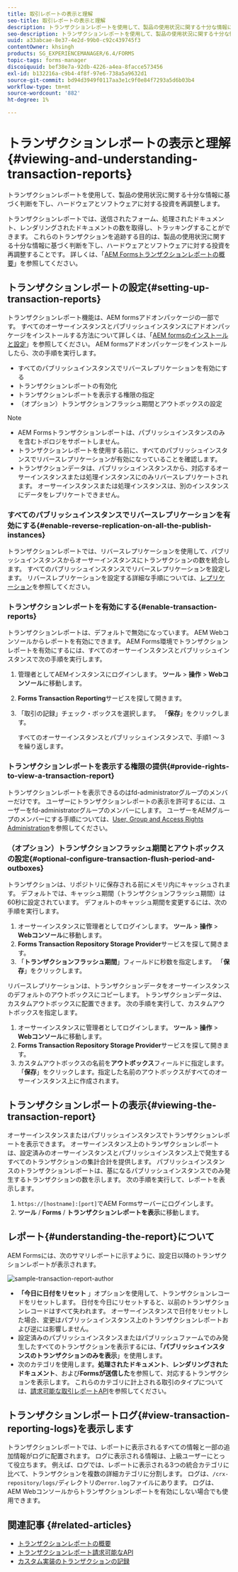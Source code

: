 ```yaml
---
title: 取引レポートの表示と理解
seo-title: 取引レポートの表示と理解
description: トランザクションレポートを使用して、製品の使用状況に関する十分な情報に基づく判断を下し、ハードウェアとソフトウェアに対する投資を再調整します。
seo-description: トランザクションレポートを使用して、製品の使用状況に関する十分な情報に基づく判断を下し、ハードウェアとソフトウェアに対する投資を再調整します。
uuid: a33abcae-8e37-4e2d-99b0-c92c439745f3
contentOwner: khsingh
products: SG_EXPERIENCEMANAGER/6.4/FORMS
topic-tags: forms-manager
discoiquuid: bef38e7a-92db-4226-a4ea-8facce573456
exl-id: b132216a-c9b4-4f8f-97e6-738a5a9632d1
source-git-commit: bd94d3949f0117aa3e1c9f0e84f7293a5d6b03b4
workflow-type: tm+mt
source-wordcount: '882'
ht-degree: 1%

---
```


# トランザクションレポートの表示と理解{#viewing-and-understanding-transaction-reports}

トランザクションレポートを使用して、製品の使用状況に関する十分な情報に基づく判断を下し、ハードウェアとソフトウェアに対する投資を再調整します。

トランザクションレポートでは、送信されたフォーム、処理されたドキュメント、レンダリングされたドキュメントの数を取得し、トラッキングすることができます。 これらのトランザクションを追跡する目的は、製品の使用状況に関する十分な情報に基づく判断を下し、ハードウェアとソフトウェアに対する投資を再調整することです。 詳しくは、「[AEM Formsトランザクションレポートの概要](/help/forms/using/transaction-reports-overview.md)」を参照してください。

## トランザクションレポートの設定{#setting-up-transaction-reports}

トランザクションレポート機能は、AEM formsアドオンパッケージの一部です。 すべてのオーサーインスタンスとパブリッシュインスタンスにアドオンパッケージをインストールする方法について詳しくは、「[AEM formsのインストールと設定](https://helpx.adobe.com/jp/experience-manager/6-4/forms/using/installing-configuring-aem-forms-osgi.html)」を参照してください。 AEM formsアドオンパッケージをインストールしたら、次の手順を実行します。

* すべてのパブリッシュインスタンスでリバースレプリケーションを有効にする
* トランザクションレポートの有効化
* トランザクションレポートを表示する権限の指定
* （オプション）トランザクションフラッシュ期間とアウトボックスの設定

>[!NOTE]
>
>* AEM Formsトランザクションレポートは、パブリッシュインスタンスのみを含むトポロジをサポートしません。
>* トランザクションレポートを使用する前に、すべてのパブリッシュインスタンスでリバースレプリケーションが有効になっていることを確認します。
>* トランザクションデータは、パブリッシュインスタンスから、対応するオーサーインスタンスまたは処理インスタンスにのみリバースレプリケートされます。 オーサーインスタンスまたは処理インスタンスは、別のインスタンスにデータをレプリケートできません。

>



### すべてのパブリッシュインスタンスでリバースレプリケーションを有効にする{#enable-reverse-replication-on-all-the-publish-instances}

トランザクションレポートでは、リバースレプリケーションを使用して、パブリッシュインスタンスからオーサーインスタンスにトランザクションの数を統合します。 すべてのパブリッシュインスタンスでリバースレプリケーションを設定します。 リバースレプリケーションを設定する詳細な手順については、[レプリケーション](/help/sites-deploying/replication.md)を参照してください。

### トランザクションレポートを有効にする{#enable-transaction-reports}

トランザクションレポートは、デフォルトで無効になっています。 AEM Webコンソールからレポートを有効にできます。 AEM Forms環境でトランザクションレポートを有効にするには、すべてのオーサーインスタンスとパブリッシュインスタンスで次の手順を実行します。

1. 管理者としてAEMインスタンスにログインします。 **ツール** > **操作** > **Webコンソール**&#x200B;に移動します。
1. **Forms Transaction Reporting**&#x200B;サービスを探して開きます。
1. 「取引の記録」チェック・ボックスを選択します。 「**保存**」をクリックします。

   すべてのオーサーインスタンスとパブリッシュインスタンスで、手順1 ～ 3を繰り返します。

### トランザクションレポートを表示する権限の提供{#provide-rights-to-view-a-transaction-report}

トランザクションレポートを表示できるのはfd-administratorグループのメンバーだけです。 ユーザーにトランザクションレポートの表示を許可するには、ユーザーをfd-administratorグループのメンバーにします。 ユーザーをAEMグループのメンバーにする手順については、[User, Group and Access Rights Administration](/help/sites-administering/user-group-ac-admin.md)を参照してください。

### （オプション）トランザクションフラッシュ期間とアウトボックスの設定{#optional-configure-transaction-flush-period-and-outboxes}

トランザクションは、リポジトリに保存される前にメモリ内にキャッシュされます。 デフォルトでは、キャッシュ期間（トランザクションフラッシュ期間）は60秒に設定されています。 デフォルトのキャッシュ期間を変更するには、次の手順を実行します。

1. オーサーインスタンスに管理者としてログインします。 **ツール** > **操作** > **Webコンソール**&#x200B;に移動します。
1. **Forms Transaction Repository Storage Provider**&#x200B;サービスを探して開きます。
1. 「**トランザクションフラッシュ期間**」フィールドに秒数を指定します。 「**保存**」をクリックします。

リバースレプリケーションは、トランザクションデータをオーサーインスタンスのデフォルトのアウトボックスにコピーします。 トランザクションデータは、カスタムアウトボックスに配置できます。 次の手順を実行して、カスタムアウトボックスを指定します。

1. オーサーインスタンスに管理者としてログインします。 **ツール** > **操作** > **Webコンソール**&#x200B;に移動します。
1. **Forms Transaction Repository Storage Provider**&#x200B;サービスを探して開きます。
1. カスタムアウトボックスの名前を&#x200B;**アウトボックス**&#x200B;フィールドに指定します。 「**保存**」をクリックします。指定した名前のアウトボックスがすべてのオーサーインスタンス上に作成されます。

## トランザクションレポートの表示{#viewing-the-transaction-report}

オーサーインスタンスまたはパブリッシュインスタンスでトランザクションレポートを表示できます。 オーサーインスタンス上のトランザクションレポートは、設定済みのオーサーインスタンスとパブリッシュインスタンス上で発生するすべてのトランザクションの集計合計を提供します。 パブリッシュインスタンスのトランザクションレポートは、基になるパブリッシュインスタンスでのみ発生するトランザクションの数を示します。 次の手順を実行して、レポートを表示します。

1. `https://[hostname]:[port]`でAEM Formsサーバーにログインします。
1. **ツール** / **Forms** / **トランザクションレポートを表示**&#x200B;に移動します。

## レポート{#understanding-the-report}について

AEM Formsには、次のサマリレポートに示すように、設定日以降のトランザクションレポートが表示されます。

![sample-transaction-report-author](assets/sample-transaction-report-author.png)

* **「今日に日付をリセット** 」オプションを使用して、トランザクションレコードをリセットします。 日付を今日にリセットすると、以前のトランザクションレコードはすべて失われます。 オーサーインスタンスで日付をリセットした場合、変更はパブリッシュインスタンス上のトランザクションレポートおよび逆には影響しません。
* 設定済みのパブリッシュインスタンスまたはパブリッシュファームでのみ発生したすべてのトランザクションを表示するには、**「パブリッシュインスタンスのトランザクションのみを表示**」を使用します。
* 次のカテゴリを使用します。**処理されたドキュメント**、**レンダリングされたドキュメント**、および&#x200B;**Formsが送信した**&#x200B;を参照して、対応するトランザクションを表示します。 これらのカテゴリに計上される取引のタイプについては、[請求可能な取引レポートAPI](/help/forms/using/transaction-reports-billable-apis.md)を参照してください。

## トランザクションレポートログ{#view-transaction-reporting-logs}を表示します

トランザクションレポートでは、レポートに表示されるすべての情報と一部の追加情報がログに配置されます。 ログに表示される情報は、上級ユーザーにとって役立ちます。 例えば、ログでは、レポートに表示される3つの統合カテゴリに比べて、トランザクションを複数の詳細カテゴリに分割します。 ログは、`/crx-repository/logs/`ディレクトリの`error.log`ファイルにあります。 ログは、AEM Webコンソールからトランザクションレポートを有効にしない場合でも使用できます。

## 関連記事 {#related-articles}

* [トランザクションレポートの概要](/help/forms/using/transaction-reports-overview.md)
* [トランザクションレポート請求可能なAPI](/help/forms/using/transaction-reports-billable-apis.md)
* [カスタム実装のトランザクションの記録](/help/forms/using/record-transaction-custom-implementation.md)
